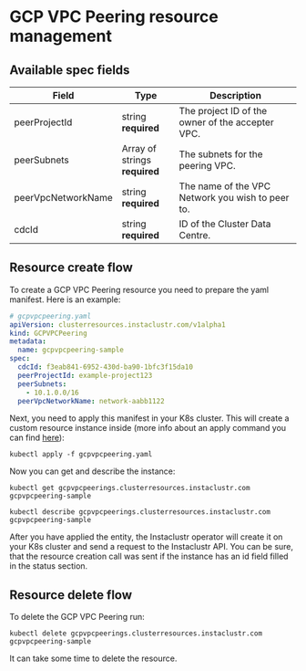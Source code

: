 # GCP VPC Peering resource management

## Available spec fields

| Field                                             | Type                               | Description                                                                                                                                                                                                                                                                                                                                                                                                                                                                                            |
|---------------------------------------------------|------------------------------------|--------------------------------------------------------------------------------------------------------------------------------------------------------------------------------------------------------------------------------------------------------------------------------------------------------------------------------------------------------------------------------------------------------------------------------------------------------------------------------------------------------|
| peerProjectId                                             | string <br /> **required**         |    The project ID of the owner of the accepter VPC.                                                                                                                                                                                                                            |
| peerSubnets                                           | Array of strings <br /> **required** <br />  | The subnets for the peering VPC. |
| peerVpcNetworkName                             | string <br /> **required**         | The name of the VPC Network you wish to peer to.                                                                                                                                                                                                                                                                                                                                                                                                                                            |                                                                                                                                                                                                                                                                                                                                                                                                                                                                              |
| cdcId                             | string <br /> **required**         | ID of the Cluster Data Centre.                                                                                                                                                                                                                                                                                                                                                                                                                                   |                                                                                                                                                                                                                                                                                                                                                                                                                                                                              |

## Resource create flow
To create a GCP VPC Peering resource you need to prepare the yaml manifest. Here is an example:
```yaml
# gcpvpcpeering.yaml
apiVersion: clusterresources.instaclustr.com/v1alpha1
kind: GCPVPCPeering
metadata:
  name: gcpvpcpeering-sample
spec:
  cdcId: f3eab841-6952-430d-ba90-1bfc3f15da10
  peerProjectId: example-project123
  peerSubnets:
    - 10.1.0.0/16
  peerVpcNetworkName: network-aabb1122
```

Next, you need to apply this manifest in your K8s cluster. This will create a custom resource instance inside (more info about an apply command you can find [here](https://kubernetes.io/docs/reference/generated/kubectl/kubectl-commands#apply)):

```console
kubectl apply -f gcpvpcpeering.yaml
```

Now you can get and describe the instance:

```console
kubectl get gcpvpcpeerings.clusterresources.instaclustr.com gcpvpcpeering-sample
```
```console
kubectl describe gcpvpcpeerings.clusterresources.instaclustr.com gcpvpcpeering-sample
```

After you have applied the entity, the Instaclustr operator will create it on your K8s cluster and send a request to the Instaclustr API. You can be sure, that the resource creation call was sent if the instance has an id field filled in the status section.

## Resource delete flow

To delete the GCP VPC Peering run:
```console
kubectl delete gcpvpcpeerings.clusterresources.instaclustr.com gcpvpcpeering-sample
```

It can take some time to delete the resource.
